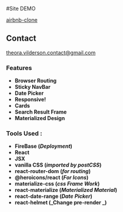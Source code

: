 #Site DEMO

[airbnb-clone](https://airbnb-surface-clone.web.app/ "airbnb-clone")

## Contact

<theora.vilderson.contact@gmail.com>

### Features

- **Browser Routing**
- **Sticky NavBar**
- **Date Picker**
- **Responsive!**
- **Cards**
- **Search Result Frame**
- **Materialized Design**

### Tools Used :

- **FireBase (_Deployment_)**
- **React**
- **JSX**
- **vanilla CSS (_imported by postCSS_)**
- **react-router-dom (_for routing_)**
- **@heroicons/react (_For Icons_)**
- **materialize-css (_css Frame Work_)**
- **react-materialize (_Materialized Material_)**
- **react-date-range (_Date Picker_)**
- **react-helmet (_Change pre-render _)**
